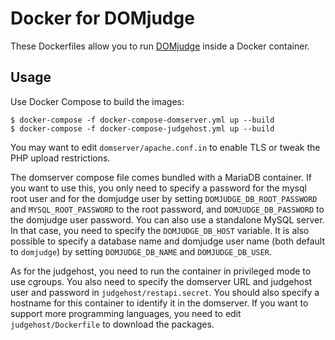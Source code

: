 Docker for DOMjudge
===================

These Dockerfiles allow you to run [DOMjudge](https://www.domjudge.org) inside a
Docker container.

Usage
-----

Use Docker Compose to build the images:

	$ docker-compose -f docker-compose-domserver.yml up --build
	$ docker-compose -f docker-compose-judgehost.yml up --build

You may want to edit `domserver/apache.conf.in` to enable TLS or tweak the PHP
upload restrictions.

The domserver compose file comes bundled with a MariaDB container. If you want
to use this, you only need to specify a password for the mysql root user and 
for the domjudge user by setting `DOMJUDGE_DB_ROOT_PASSWORD` and
`MYSQL_ROOT_PASSWORD` to the root password, and `DOMJUDGE_DB_PASSWORD` to the
domjudge user password. You can also use a standalone MySQL server. In that
case, you need to specify the `DOMJUDGE_DB_HOST` variable. It is also possible
to specify a database name and domjudge user name (both default to `domjudge`)
by setting `DOMJUDGE_DB_NAME` and `DOMJUDGE_DB_USER`.

As for the judgehost, you need to run the container in privileged mode to use
cgroups. You also need to specify the domserver URL and judgehost user and
password in `judgehost/restapi.secret`. You should also specify a hostname for
this container to identify it in the domserver. If you want to support more
programming languages, you need to edit `judgehost/Dockerfile` to download the
packages.

